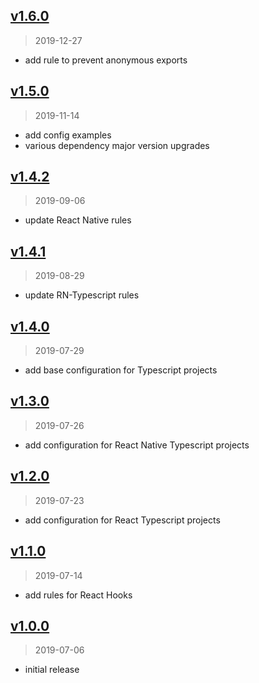 ## [v1.6.0]

> 2019-12-27

- add rule to prevent anonymous exports

[v1.6.0]: https://github.com/okize/eslint-config-okize/compare/v1.5.0...v1.6.0

## [v1.5.0]

> 2019-11-14

- add config examples
- various dependency major version upgrades

[v1.5.0]: https://github.com/okize/eslint-config-okize/compare/v1.4.2...v1.5.0

## [v1.4.2]

> 2019-09-06

- update React Native rules

[v1.4.2]: https://github.com/okize/eslint-config-okize/compare/v1.4.1...v1.4.2

## [v1.4.1]

> 2019-08-29

- update RN-Typescript rules

[v1.4.1]: https://github.com/okize/eslint-config-okize/compare/v1.4.0...v1.4.1

## [v1.4.0]

> 2019-07-29

- add base configuration for Typescript projects

[v1.4.0]: https://github.com/okize/eslint-config-okize/compare/v1.3.0...v1.4.0

## [v1.3.0]

> 2019-07-26

- add configuration for React Native Typescript projects

[v1.3.0]: https://github.com/okize/eslint-config-okize/compare/v1.2.0...v1.3.0

## [v1.2.0]

> 2019-07-23

- add configuration for React Typescript projects

[v1.2.0]: https://github.com/okize/eslint-config-okize/compare/v1.1.0...v1.2.0

## [v1.1.0]

> 2019-07-14

- add rules for React Hooks

[v1.1.0]: https://github.com/okize/eslint-config-okize/compare/v1.0.0...v1.1.0

## [v1.0.0]

> 2019-07-06

- initial release

[v1.0.0]: https://github.com/okize/eslint-config-okize/compare/967764bb...v1.0.0
